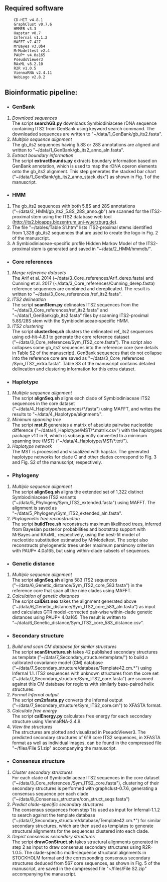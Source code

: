 ## Required software
        CD-HIT v4.8.1  
        GraphClust v0.7.6  
        HMMER v3.3  
        Hapstar v0.7  
        Infernal v1.1.2
        MAFFT v7.427
        MrBayes v3.0b4
        MrModeltest v2.4
        PAUP* v4.0a165
        PseudoViewer3
        RAxML v8.2.10
        R2R v1.0.5
        ViennaRNA v2.4.11
        WebLogo v2.8.2

## Bioinformatic pipeline:
+ ### GenBank
1. *Download sequences*  
The script **searchGB.py** downloads Symbiodiniaceae rDNA sequence containing ITS2 from GenBank using keyword search command. The downloaded sequences are written to "~/data/1_GenBank/gb_its2.fasta".
2. *Multiple sequence alignment*  
The gb_its2 sequences having 5.8S or 28S annotations are aligned and written to "\~/data/1_GenBank/gb_its2_anno_aln.fasta".
3. *Extract boundary information*  
The script **extractBounds.py** extracts boundary information based on GenBank annotation, which is used to map the rDNA operon elements onto the gb_its2 alignment. This step generates the stacked bar chart ("\~/data/1_GenBank/gb_its2_anno_stack.xlsx") as shown in Fig. 1 of the manuscript.
* ### HMM
1. The gb_its2 sequences with both 5.8S and 28S annotations ("\~/data/2_HMM/gb_its2_5.8S_28S_anno.gb") are scanned for the ITS2-proximal stem using the ITS2 database web tool (http://its2.bioapps.biozentrum.uni-wuerzburg.de).  
2. The file "\~/tables/Table S1.htm" lists ITS2-proximal stems identified from 1,328 gb_its2 sequences that are used to create the logo in Fig. 2 of the manuscript.  
3. A Symbiodiniaceae-specific profile Hidden Markov Model of the ITS2-proximal stem is generated and saved in "\~/data/2_HMM/hmmdb/".
* ### Core references
1. *Merge reference datasets*  
The Arif et al. 2014 (\~/data/3_Core_references/Arif_derep.fasta) and Cunning et al. 2017 (\~/data/3_Core_references/Cunning_derep.fasta) reference sequences are combined and dereplicated. The result is written to "\~/data/3_Core_references /ref_its2.fasta".
2. *ITS2 delineation*  
The script **scanStem.py** delineates ITS2 sequences from the "\~/data/3_Core_references/ref_its2.fasta" and "\~/data/1_GenBank/gb_its2.fasta" files by scanning ITS2-proximal 5.8S/28S stem with the Symbiodiniaceae-specific HMM.
3. *ITS2 clustering*  
The script **clusterSeq.sh** clusters the delineated ref_its2 sequences using cd-hit-4.8.1 to generate the core reference dataset ("\~/data/3_Core_references/Sym_ITS2_core.fasta"). The script also collapses some gb_its2 sequences into the reference core (see details in Table S2 of the manuscript). GenBank sequences that do not collapse into the reference core are saved as "\~/data/3_Core_references /Sym_ITS2_extra.fasta". Table S3 of the manuscript contains detailed delineation and clustering information for this extra dataset.
* ### Haplotype
1. *Multiple sequence alignment*  
The script **alignSeq.sh** aligns each clade of Symbiodiniaceae ITS2 sequences in the core dataset ("\~/data/4_Haplotype/sequences/*.fasta") using MAFFT, and writes the results to "\~/data/4_Haplotype/alignment/".
2. *Minimum spanning tree*  
The script **mst.R** generates a matrix of absolute pairwise nucleotide difference ("\~/data/4_Haplotype/MST/\*.matrix.csv") with the haplotypes package v1.1 in R, which is subsequently converted to a minimum spanning tree (MST) ("\~/data/4_Haplotype/MST/\*.txt/").
3. *Haplotype network*  
The MST is processed and visualized with hapstar. The generated haplotype networks for clade C and other clades correspond to Fig. 3 and Fig. S2 of the manuscript, respectively.
* ### Phylogeny
1. *Multiple sequence alignment*  
The script **alignSeq.sh** aligns the extended set of 1,322 distinct Symbiodiniaceae ITS2 variants ("\~/data/5_Phylogeny/Sym_ITS2_extended.fasta") using MAFFT. The alignment is saved as "\~/data/5_Phylogeny/Sym_ITS2_extended_aln.fasta".
2. *Phylogenetic tree reconstruction*  
The script **buildTree.sh** reconstructs maximum likelihood trees, inferred from Bayesian posterior probabilities and bootstrap support with MrBayes and RAxML, respectively, using the best-fit model of nucleotide substitution estimated by MrModeltest. The script also reconstructs phylogenetic trees under maximum parsimony criterion with PAUP* 4.0a165, but using within-clade subsets of sequences.
* ### Genetic distance
1. *Multiple sequence alignment*  
The script **alignSeq.sh** aligns 583 ITS2 sequences ("\~/data/6_Genetic_distance/Sym_ITS2_core_583.fasta") in the reference core that span all the nine clades using MAFFT.
2. *Calculation of genetic distances*  
The script **calDist.nex** takes the alignment generated above ("\~/data/6_Genetic_distance/Sym_ITS2_core_583_aln.fasta") as input and calculates GTR model-corrected pair-wise within-clade genetic distances using PAUP* 4.0a165. The result is written to “\~/data/6_Genetic_distance/Sym_ITS2_core_583_distance.csv”.
* ### Secondary structure
1. *Build and scan CM database for similar structures*  
The script **scanStructure.sh** takes 42 published secondary structures as template ("\~/data/7_Secondary_structure/template/") to build a calibrated covariance model (CM) database ("\~/data/7_Secondary_structure/database/Template42.cm.*") using Infernal 1.1. ITS2 sequences with unknown structures from the core set ("\~/data/7_Secondary_structure/Sym_ITS2_core.fasta") are scanned against this CM database for regions with similarly base-paired helix structures.
2. *Format Infernal output*   
The script **cm2xfasta.py** converts the Infernal output ("\~/data/7_Secondary_structure/Sym_ITS2_core.cm") to XFASTA format.
3. *Calculate free energy*  
The script **calEnergy.py** calculates free energy for each secondary structure using ViennaRNA-2.4.9.
4. *View the structures*  
The structures are plotted and visualized in PseudoViewer3. The predicted secondary structures of 619 core ITS2 sequences, in XFASTA format as well as individual images, can be found in the compressed file "\~/files/File S1.zip" accompanying the manuscript.
* ### Consensus structure
1. *Cluster secondary structures*    
For each clade of Symbiodiniaceae ITS2 sequences in the core dataset ("\~/data/3_Core_references /Sym_ITS2_core.fasta"), clustering of their secondary structures is performed with graphclust-0.7.6, generating a consensus sequence per each clade ("\~/data/8_Consensus_structure/con_struct_seqs.fasta")
2. *Predict clade-specific secondary structures*  
The consensus sequences from step 1 is used as input for Infernal-1.1.2 to search against the template database ("\~/data/7_Secondary_structure/database/Template42.cm.*") for similar secondary structures, which are then used as templates to generate structural alignments for the sequences clustered into each clade.
3. *Depict consensus secondary structures*  
The script **drawConStruct.sh** takes structural alignments generated in step 2 as input to draw consensus secondary structures using R2R-1.0.5. The clade-specific multi-sequence structural alignments in STOCKHOLM format and the corresponding consensus secondary structures deduced from 567 core sequences, as shown in Fig. 5 of the manuscript, are saved in the compressed file "\~/files/File S2.zip" accompanying the manuscript.
